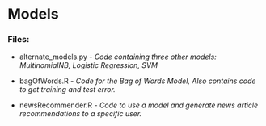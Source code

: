# Models

### Files:

* alternate_models.py - *Code containing three other models: MultinomialNB, Logistic Regression, SVM*

* bagOfWords.R - *Code for the Bag of Words Model, Also contains code to get training and test error.*

* newsRecommender.R - *Code to use a model and generate news article recommendations to a specific user.*
